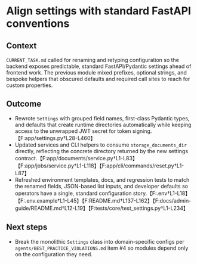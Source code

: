 # Align settings with standard FastAPI conventions

## Context
`CURRENT_TASK.md` called for renaming and retyping configuration so the backend
exposes predictable, standard FastAPI/Pydantic settings ahead of frontend work.
The previous module mixed prefixes, optional strings, and bespoke helpers that
obscured defaults and required call sites to reach for custom properties.

## Outcome
- Rewrote `Settings` with grouped field names, first-class Pydantic types, and
  defaults that create runtime directories automatically while keeping access to
  the unwrapped JWT secret for token signing.【F:app/settings.py†L28-L460】
- Updated services and CLI helpers to consume `storage_documents_dir`
  directly, reflecting the concrete directory returned by the new settings
  contract.【F:app/documents/service.py†L1-L83】【F:app/jobs/service.py†L1-L118】【F:app/cli/commands/reset.py†L1-L87】
- Refreshed environment templates, docs, and regression tests to match the
  renamed fields, JSON-based list inputs, and developer defaults so operators
  have a single, standard configuration story.【F:.env†L1-L18】【F:.env.example†L1-L45】【F:README.md†L137-L162】【F:docs/admin-guide/README.md†L12-L19】【F:tests/core/test_settings.py†L1-L234】

## Next steps
- Break the monolithic `Settings` class into domain-specific configs per
  `agents/BEST_PRACTICE_VIOLATIONS.md` item #4 so modules depend only on the
  configuration they need.
